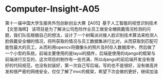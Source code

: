 # Computer-Insight-A05
第十一届中国大学生服务外包创新创业大赛【A05】基于人工智能的视觉识别技术【文思海辉】
该项目是为了解决公司危险作业员工做安全帽佩戴情况检测的问题，我们队伍根据自己的想法，设计了一个树莓派对接人脸识别技术算法来检测人脸佩戴安全帽的情况，将所获取的情况与员工数据集进行比对，从而获取到匹配可能性最大的员工，从而利用opencv将摄像头的照片及时存入数据库中，然后做了一个小型的系统，前端主要使用的是layui的插件，后端是使用的django的框架与前端进行交互的，这次项目的制作有一些充满，所以django的前后端开发没有很好的代码规范，也没有封装好，第一次自己写后端，写的也不是很好，没有做高并发和很严密的网络安全，仅仅了解了mvc的框架，希望下次会做的更好，继续加油
